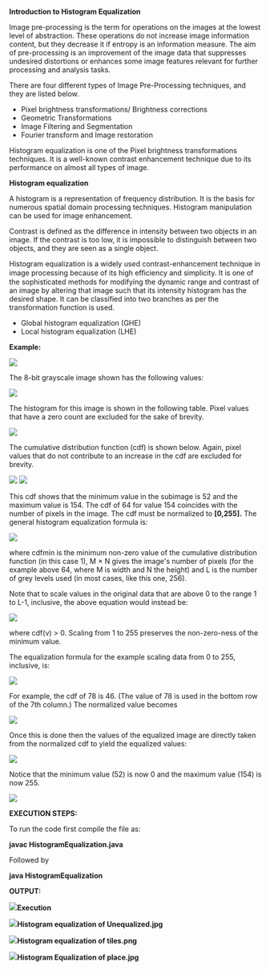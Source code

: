 **Introduction to Histogram Equalization**

Image pre-processing is the term for operations on the images at the lowest level of abstraction. These operations do not increase image information content, but they decrease it if entropy is an information measure. The aim of pre-processing is an improvement of the image data that suppresses undesired distortions or enhances some image features relevant for further processing and analysis tasks.

There are four different types of Image Pre-Processing techniques, and they are listed below.

-   Pixel brightness transformations/ Brightness corrections
-   Geometric Transformations
-   Image Filtering and Segmentation
-   Fourier transform and Image restoration

Histogram equalization is one of the Pixel brightness transformations techniques. It is a well-known contrast enhancement technique due to its performance on almost all types of image.

**Histogram equalization**

A histogram is a representation of frequency distribution. It is the basis for numerous spatial domain processing techniques. Histogram manipulation can be used for image enhancement.

Contrast is defined as the difference in intensity between two objects in an image. If the contrast is too low, it is impossible to distinguish between two objects, and they are seen as a single object.

Histogram equalization is a widely used contrast-enhancement technique in image processing because of its high eﬃciency and simplicity. It is one of the sophisticated methods for modifying the dynamic range and contrast of an image by altering that image such that its intensity histogram has the desired shape. It can be classified into two branches as per the transformation function is used.

-   Global histogram equalization (GHE)
-   Local histogram equalization (LHE)

**Example:**

**![](media/699793f114d6ee7b3a1f83a7943a781c.png)**

The 8-bit grayscale image shown has the following values:

![](media/098b45a2e4e4b669e95853d17973b79d.png)

The histogram for this image is shown in the following table. Pixel values that have a zero count are excluded for the sake of brevity.

![](media/987b95040dfc54370d4b8e821366e18e.png)

The cumulative distribution function (cdf) is shown below. Again, pixel values that do not contribute to an increase in the cdf are excluded for brevity.

![](media/79cbc41c382b045f380cc6304fea7054.png) ![](media/4dbb29336082e182e270f3416550ccd6.png)

This cdf shows that the minimum value in the subimage is 52 and the maximum value is 154. The cdf of 64 for value 154 coincides with the number of pixels in the image. The cdf must be normalized to **[0,255].** The general histogram equalization formula is:

![](media/4e3ddc0c01f380b9d46a5256f7b3ca67.png)

where cdfmin is the minimum non-zero value of the cumulative distribution function (in this case 1), M × N gives the image's number of pixels (for the example above 64, where M is width and N the height) and L is the number of grey levels used (in most cases, like this one, 256).

Note that to scale values in the original data that are above 0 to the range 1 to L-1, inclusive, the above equation would instead be:

![](media/59dd30cae478227e74a8d7abc392df4a.png)

where cdf(v) \> 0. Scaling from 1 to 255 preserves the non-zero-ness of the minimum value.

The equalization formula for the example scaling data from 0 to 255, inclusive, is:

![](media/5eef91d3d52ca1df8f7c4204712bf9ca.png)

For example, the cdf of 78 is 46. (The value of 78 is used in the bottom row of the 7th column.) The normalized value becomes

![](media/b94500244f2fb2daee1d3e0e5fa304c8.png)

Once this is done then the values of the equalized image are directly taken from the normalized cdf to yield the equalized values:

![](media/bff3b30b987798e4b748e27a4efef543.png)

Notice that the minimum value (52) is now 0 and the maximum value (154) is now 255.

![](media/2e4d531071f369ba81810febd75008ef.png)


**EXECUTION STEPS:**

To run the code first compile the file as:

**javac HistogramEqualization.java**

Followed by

**java HistogramEqualization**

**OUTPUT:**

**![](media/f428ce9ff1eed64a74de2e8abfa0c8f3.jpg)Execution**

**![](media/0dc8ee2ca388742128a75e207caa3ae9.jpg)Histogram equalization of Unequalized.jpg**

**![](media/3bdee08a72a43820071e8870ef66fa20.jpg)Histogram equalization of tiles.png**

**![](media/4f1933d78eb8efd5719b338c99a0433e.jpg)Histogram Equalization of place.jpg**


